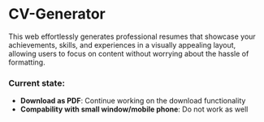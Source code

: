 # CV-Generator
This web effortlessly generates professional resumes that showcase your achievements, skills, and experiences in a visually appealing layout, allowing users to focus on content without worrying about the hassle of formatting.

### Current state:
- **Download as PDF**: Continue working on the download functionality
- **Compability with small window/mobile phone**: Do not work as well

